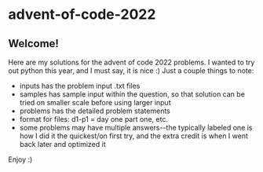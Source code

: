 # advent-of-code-2022

## Welcome!

Here are my solutions for the advent of code 2022 problems.
I wanted to try out python this year, and I must say, it is nice :)
Just a couple things to note:

- inputs has the problem input .txt files
- samples has sample input within the question, so that solution can be tried on smaller scale before using larger input
- problems has the detailed problem statements
- format for files: d1-p1 = day one part one, etc.
- some problems may have multiple answers--the typically labeled one is how I did it the quickest/on first try, and the extra credit is when I went back later and optimized it

Enjoy :)
